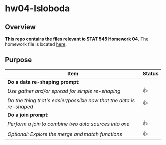 # hw04-lsloboda

## Overview
**This repo contains the files relevant to STAT 545 Homework 04.**
The homework file is located [here](https://github.com/STAT545-UBC-students/hw04-lsloboda/blob/master/hw04-exercise.md).

## Purpose

|    **Item**                                                                | **Status** |
|----------------------------------------------------------------------------|------------|
| **Do a data re-shaping prompt:**                                                        |
|   *Use gather and/or spread for simple re-shaping*                     | :thumbsup: |
|   *Do the thing that's easier/possible now that the data is re-shaped*     | :thumbsup: |
| **Do a join prompt:**                                                                   |
|   *Perform a join to combine two data sources into one*                  | :thumbsup: |
|   *Optional: Explore the merge and match functions*                     | :thumbsup: |
